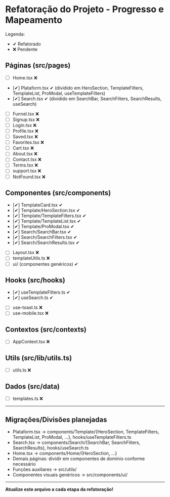 # Refatoração do Projeto - Progresso e Mapeamento

Legenda:
- ✔ Refatorado
- ❌ Pendente

## Páginas (src/pages)

- [ ] Home.tsx ❌
- [✔] Plataform.tsx ✔ (dividido em HeroSection, TemplateFilters, TemplateList, ProModal, useTemplateFilters)
- [✔] Search.tsx ✔ (dividido em SearchBar, SearchFilters, SearchResults, useSearch)
- [ ] Funnel.tsx ❌
- [ ] Signup.tsx ❌
- [ ] Login.tsx ❌
- [ ] Profile.tsx ❌
- [ ] Saved.tsx ❌
- [ ] Favorites.tsx ❌
- [ ] Cart.tsx ❌
- [ ] About.tsx ❌
- [ ] Contact.tsx ❌
- [ ] Terms.tsx ❌
- [ ] support.tsx ❌
- [ ] NotFound.tsx ❌

## Componentes (src/components)

- [✔] TemplateCard.tsx ✔
- [✔] Template/HeroSection.tsx ✔
- [✔] Template/TemplateFilters.tsx ✔
- [✔] Template/TemplateList.tsx ✔
- [✔] Template/ProModal.tsx ✔
- [✔] Search/SearchBar.tsx ✔
- [✔] Search/SearchFilters.tsx ✔
- [✔] Search/SearchResults.tsx ✔
- [ ] Layout.tsx ❌
- [ ] templateUtils.ts ❌
- [ ] ui/ (componentes genéricos) ✔

## Hooks (src/hooks)

- [✔] useTemplateFilters.ts ✔
- [✔] useSearch.ts ✔
- [ ] use-toast.ts ❌
- [ ] use-mobile.tsx ❌

## Contextos (src/contexts)

- [ ] AppContext.tsx ❌

## Utils (src/lib/utils.ts)

- [ ] utils.ts ❌

## Dados (src/data)

- [ ] templates.ts ❌

---

## Migrações/Divisões planejadas

- Plataform.tsx → components/Template/{HeroSection, TemplateFilters, TemplateList, ProModal, ...}, hooks/useTemplateFilters.ts
- Search.tsx → components/Search/{SearchBar, SearchFilters, SearchResults}, hooks/useSearch.ts
- Home.tsx → components/Home/{HeroSection, ...}
- Demais páginas: dividir em componentes de domínio conforme necessário
- Funções auxiliares → src/utils/
- Componentes visuais genéricos → src/components/ui/

---

**Atualize este arquivo a cada etapa da refatoração!** 